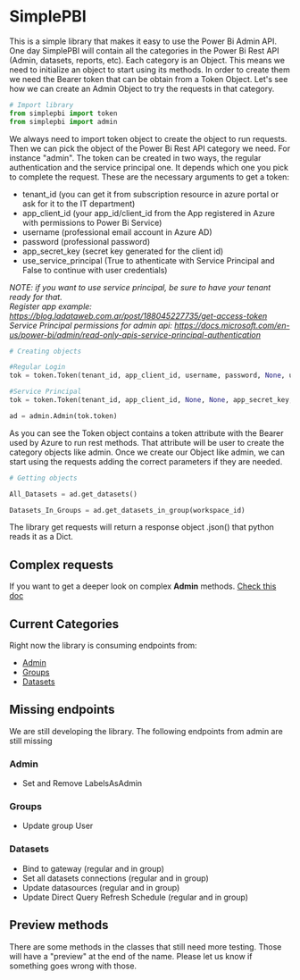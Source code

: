 # SimplePBI

This is a simple library that makes it easy to use the Power Bi Admin API. One day SimplePBI will contain all the categories in the Power Bi Rest API (Admin, datasets, reports, etc).
Each category is an Object. This means we need to initialize an object to start using its methods. In order to create them we need the Bearer token that can be obtain from a Token Object. 
Let's see how we can create an Admin Object to try the requests in that category.

```python
# Import library
from simplepbi import token
from simplepbi import admin
```

We always need to import token object to create the object to run requests. Then we can pick the object of the Power Bi Rest API category we need. For instance "admin".
The token can be created in two ways, the regular authentication and the service principal one. It depends which one you pick to complete the request. 
These are the necessary arguments to get a token:
- tenant_id (you can get it from subscription resource in azure portal or ask for it to the IT department)
- app_client_id (your app_id/client_id from the App registered in Azure with permissions to Power Bi Service)
- username (professional email account in Azure AD)
- password (professional password)
- app_secret_key (secret key generated for the client id)
- use_service_principal (True to athenticate with Service Principal and False to continue with user credentials)


*NOTE: if you want to use service principal, be sure to have your tenant ready for that.
<br>Register app example: https://blog.ladataweb.com.ar/post/188045227735/get-access-token
<br>Service Principal permissions for admin api: https://docs.microsoft.com/en-us/power-bi/admin/read-only-apis-service-principal-authentication*


```python
# Creating objects

#Regular Login
tok = token.Token(tenant_id, app_client_id, username, password, None, use_service_principal=False)

#Service Principal
tok = token.Token(tenant_id, app_client_id, None, None, app_secret_key, use_service_principal=True)

ad = admin.Admin(tok.token)
```

As you can see the Token object contains a token attribute with the Bearer used by Azure to run rest methods. That attribute will be user to create the category objects like admin.
Once we create our Object like admin, we can start using the requests adding the correct parameters if they are needed.

```python
# Getting objects

All_Datasets = ad.get_datasets()

Datasets_In_Groups = ad.get_datasets_in_group(workspace_id)
```

The library get requests will return a response object .json() that python reads it as a Dict.

## Complex requests
If you want to get a deeper look on complex __Admin__ methods. 
<a href="https://github.com/ladataweb/SimplePBI/blob/main/Admin_complex.md" target="_blank">Check this doc</a>

## Current Categories
Right now the library is consuming endpoints from: 
- <a href="https://github.com/ladataweb/SimplePBI/blob/main/Admin_details.txt" target="_blank">Admin</a>
- <a href="https://github.com/ladataweb/SimplePBI/blob/main/Groups_details.txt" target="_blank">Groups</a>
- <a href="https://github.com/ladataweb/SimplePBI/blob/main/Datasets_details.txt" target="_blank">Datasets</a>

## Missing endpoints
We are still developing the library. The following endpoints from admin are still missing
### Admin 
- Set and Remove LabelsAsAdmin
### Groups
- Update group User
### Datasets
- Bind to gateway (regular and in group)
- Set all datasets connections (regular and in group)
- Update datasources (regular and in group)
- Update Direct Query Refresh Schedule (regular and in group)

## Preview methods
There are some methods in the classes that still need more testing. Those will have a "preview" at the end of the name. Please let us know if something goes wrong with those.



